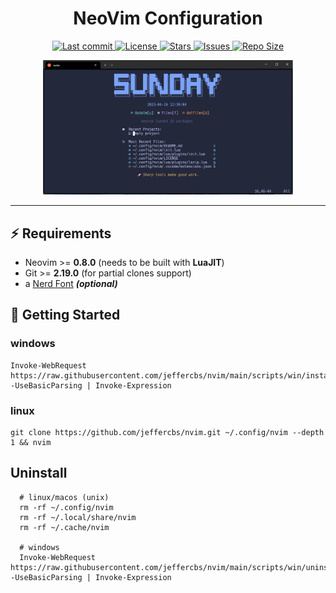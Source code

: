 <div align="center">

# **NeoVim Configuration**

<p>
    <a href="https://github.com/jeffercbs/nvim/pulse">
      <img alt="Last commit" src="https://img.shields.io/github/last-commit/jeffercbs/nvim?style=for-the-badge&logo=starship&color=8bd5ca&logoColor=D9E0EE&labelColor=302D41"/>
    </a>
    <a href="https://github.com/jeffercbs/nvim/blob/main/LICENSE">
      <img alt="License" src="https://img.shields.io/github/license/jeffercbs/nvim?style=for-the-badge&logo=starship&color=ee999f&logoColor=D9E0EE&labelColor=302D41" />
    </a>
    <a href="https://github.com/jeffercbs/nvim/stargazers">
      <img alt="Stars" src="https://img.shields.io/github/stars/jeffercbs/nvim?style=for-the-badge&logo=starship&color=c69ff5&logoColor=D9E0EE&labelColor=302D41" />
    </a>
    <a href="https://github.com/jeffercbs/nvim/issues">
      <img alt="Issues" src="https://img.shields.io/github/issues/jeffercbs/nvim?style=for-the-badge&logo=bilibili&color=F5E0DC&logoColor=D9E0EE&labelColor=302D41" />
    </a>
    <a href="https://github.com/jeffercbs/nvim">
      <img alt="Repo Size" src="https://img.shields.io/github/repo-size/jeffercbs/nvim?color=%23DDB6F2&label=SIZE&logo=codesandbox&style=for-the-badge&logoColor=D9E0EE&labelColor=302D41" />
    </a>
  </p>
</div>
<div align="center">
  <img src="./.github/screenshot.png" width="400"/>
</div>

---

## ⚡️ **Requirements**

- Neovim >= **0.8.0** (needs to be built with **LuaJIT**)
- Git >= **2.19.0** (for partial clones support)
- a [Nerd Font](https://www.nerdfonts.com/) **_(optional)_**

## 🚀 **Getting Started**

### windows

```shell
Invoke-WebRequest https://raw.githubusercontent.com/jeffercbs/nvim/main/scripts/win/install.ps1  -UseBasicParsing | Invoke-Expression
```

### linux

```shell
git clone https://github.com/jeffercbs/nvim.git ~/.config/nvim --depth 1 && nvim
```

## Uninstall

```shell
  # linux/macos (unix)
  rm -rf ~/.config/nvim
  rm -rf ~/.local/share/nvim
  rm -rf ~/.cache/nvim

  # windows
  Invoke-WebRequest https://raw.githubusercontent.com/jeffercbs/nvim/main/scripts/win/uninstall.ps1 -UseBasicParsing | Invoke-Expression
```
